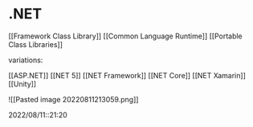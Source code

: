# .NET
[[Framework Class Library]]
[[Common Language Runtime]]
[[Portable Class Libraries]]


variations:

[[ASP.NET]]
[[NET 5]]
[[NET Framework]]
[[NET Core]]
[[NET Xamarin]]
[[Unity]]

![[Pasted image 20220811213059.png]]

2022/08/11::21:20
